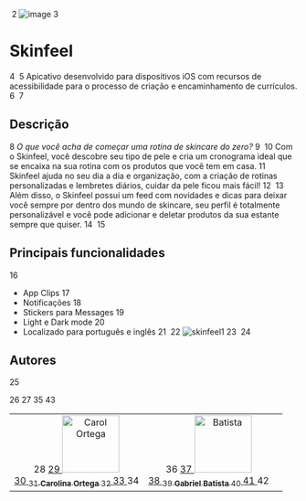 ​
2
![image](https://user-images.githubusercontent.com/70045652/206057384-cedef9ef-1548-4e6a-a0f3-f553a386d77c.png)
3
# Skinfeel
4
​
5
Apicativo desenvolvido para dispositivos iOS com recursos de acessibilidade para o processo de criação e encaminhamento de currículos.
6
​
7
## Descrição
8
*O que você acha de começar uma rotina de skincare do zero?*
9
​
10
Com o Skinfeel, você descobre seu tipo de pele e cria um cronograma ideal que se encaixa na sua rotina com os produtos que você tem em casa.
11
Skinfeel ajuda no seu dia a dia e organização, com a criação de rotinas personalizadas e lembretes diários, cuidar da pele ficou mais fácil!
12
​
13
Além disso, o Skinfeel possui um feed com novidades e dicas para deixar você sempre por dentro dos mundo de skincare, seu perfil é totalmente personalizável e você pode adicionar e deletar produtos da sua estante sempre que quiser.
14
​
15
## Principais funcionalidades
16
- App Clips
17
- Notificações
18
- Stickers para Messages
19
- Light e Dark mode
20
- Localizado para português e inglês
21
​
22
![skinfeel1](https://user-images.githubusercontent.com/70045652/206059596-1272ed6a-f813-489a-9c5c-6e4df5925dfc.png)
23
​
24
## Autores
25
<table>
26
    <tr>
27
        <td align="center">
28
            <a href="https://github.com/cahhortega">
29
                <img src="https://user-images.githubusercontent.com/70045652/206054165-a98dba17-a400-4af6-94d7-181ae69c1f86.png" width="100px;" alt="Carol Ortega"/><br>
30
                <sub>
31
                    <b>Carolina Ortega</b>
32
                </sub>
33
            </a>
34
        </td>
35
                <td align="center">
36
            <a href="https://github.com/batistagc">
37
              <img src="https://user-images.githubusercontent.com/70045652/206059761-4e1716fc-ae9e-43b4-8f6b-61746a9f8bba.png" width="100px;" alt="Batista"/><br>
38
              <sub>
39
                  <b>Gabriel Batista</b>
40
              </sub>
41
          </a>
42
      </td>
43
        <td align="center">
